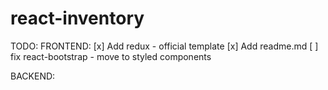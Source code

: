 # react-inventory

TODO:
FRONTEND:
[x] Add redux - official template
[x] Add readme.md
[ ] fix react-bootstrap - move to styled components

BACKEND:

